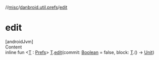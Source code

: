 //[misc](../../index.md)/[danbroid.util.prefs](index.md)/[edit](edit.md)



# edit  
[androidJvm]  
Content  
inline fun <[T](edit.md) : [Prefs](-prefs/index.md)> [T](edit.md).[edit](edit.md)(commit: [Boolean](https://kotlinlang.org/api/latest/jvm/stdlib/kotlin/-boolean/index.html) = false, block: [T](edit.md).() -> [Unit](https://kotlinlang.org/api/latest/jvm/stdlib/kotlin/-unit/index.html))  



